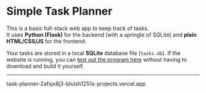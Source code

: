 # Simple Task Planner

This is a basic full-stack web app to keep track of tasks.  
It uses **Python (Flask)** for the backend (with a springle of SQLite) and **plain HTML/CSS/JS** for the frontend.

Your tasks are stored in a local **SQLite** database file (`tasks.db`).
If the website is running, you can [test out the program here](https://task-planner-qk8c.onrender.com) without having to download and build it yourself.

---
task-planner-2afsjx8j3-bluish1251s-projects.vercel.app
